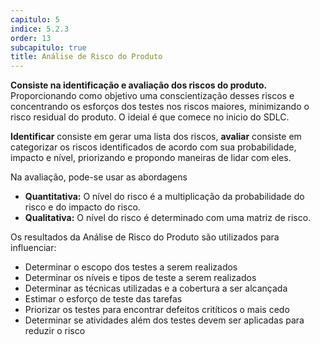 ```yaml
---
capitulo: 5
indice: 5.2.3
order: 13
subcapitulo: true
title: Análise de Risco do Produto
---
```


<p> 
   <b>Consiste na identificação e avaliação dos riscos do produto.</b> Proporcionando como objetivo uma conscientização desses riscos e concentrando os esforços dos testes nos riscos maiores, minimizando o risco residual do produto. O ideial é que comece no inicio do SDLC.
</p>

<p>
    <b>Identificar</b> consiste em gerar uma lista dos riscos, <b>avaliar</b> consiste em categorizar os riscos identificados de acordo com sua probabilidade, impacto e nível, priorizando e propondo maneiras de lidar com eles.
</p>

<p>
    Na avaliação, pode-se usar as abordagens
    <ul>    
        <li><b>Quantitativa:</b> O nível do risco é a multiplicação da probabilidade do risco e do impacto do risco.</li>
        <li><b>Qualitativa:</b> O nível do risco é determinado com uma matriz de risco.</li>
    </ul>
</p>

<p>
    Os resultados da Análise de Risco do Produto são utilizados para influenciar: 
    <ul>
        <li>Determinar o escopo dos testes a serem realizados</li>
        <li>Determinar os níveis e tipos de teste a serem realizados</li>
        <li>Determinar as técnicas utilizadas e a cobertura a ser alcançada</li>
        <li>Estimar o esforço de teste das tarefas</li>
        <li>Priorizar os testes para encontrar defeitos critíticos o mais cedo</li>
        <li>Determinar se atividades além dos testes devem ser aplicadas para reduzir o risco</li>
    </ul>
</p>
